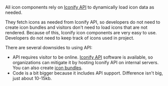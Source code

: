 All icon components rely on [Iconify API](/sources/api/index.md) to dynamically load icon data as needed.

They fetch icons as needed from Iconify API, so developers do not need to create icon bundles and visitors don't need to load icons that are not rendered. Because of this, Iconify icon components are very easy to use. Developers do not need to keep track of icons used in project.

There are several downsides to using API:

- API requires visitor to be online. [Iconify API](/sources/api/index.md) software is available, so organizations can mitigate it by hosting Iconify API on internal servers. You can also create [icon bundles](/icon-components/bundles/index.md).
- Code is a bit bigger because it includes API support. Difference isn't big, just about 10-15kb.
